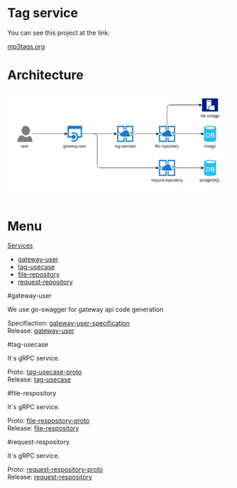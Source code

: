 # Tag service

You can see this project at the link:  
  
[mp3tags.org](http://www.mp3tags.org)  
  
# Architecture

![](arch.png)

# Menu 

[Services]()  

  * [gateway-user](#gateway-user)
  * [tag-usecase](#tag-usecase)
  * [file-repository](#file-respository)
  * [request-repository](#request-repository)
  
#gateway-user

We use go-swagger for gateway api code generation  
  
Specifiaction: [gateway-user-specification](https://github.com/mp3tags/gateway-user-specification)  
Release: [gateway-user](https://github.com/mp3tags/gateway-user)  

#tag-usecase

It`s gRPC service.  

Proto: [tag-usecase-proto](https://github.com/mp3tags/tag-usecase-proto)  
Release: [tag-usecase](https://github.com/mp3tags/tag-usecase)

#file-respository

It`s gRPC service.  

Proto: [file-respository-proto](https://github.com/mp3tags/file-respository-proto)  
Release: [file-respository](https://github.com/mp3tags/file-respository)  

#request-respository

It`s gRPC service.  

Proto: [request-respository-proto](https://github.com/mp3tags/request-respository-proto)  
Release: [request-respository](https://github.com/mp3tags/request-respository)    